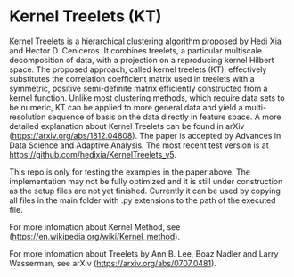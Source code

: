 # Kernel Treelets (KT)

Kernel Treelets is a hierarchical clustering algorithm proposed by Hedi Xia and Hector D. Ceniceros. 
It combines treelets, a particular multiscale decomposition of data, with a projection on a reproducing kernel Hilbert space. 
The proposed approach, called kernel treelets (KT), effectively substitutes the correlation coefficient matrix used in treelets with a symmetric, 
positive semi-definite matrix efficiently constructed from a kernel function. 
Unlike most clustering methods, which require data sets to be numeric, 
KT can be applied to more general data and yield a multi-resolution sequence of basis on the data directly in feature space. 
A more detailed explanation about Kernel Treelets can be found in arXiv (https://arxiv.org/abs/1812.04808). 
The paper is accepted by Advances in Data Science and Adaptive Analysis.
The most recent test version is at https://github.com/hedixia/KernelTreelets_v5.

This repo is only for testing the examples in the paper above. 
The implementation may not be fully optimized and it is still under construction as the setup files are not yet finished. 
Currently it can be used by copying all files in the main folder with .py extensions to the path of the executed file. 

For more infomation about Kernel Method, see (https://en.wikipedia.org/wiki/Kernel_method).

For more infomation about Treelets by Ann B. Lee, Boaz Nadler and Larry Wasserman, see arXiv (https://arxiv.org/abs/0707.0481).
